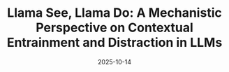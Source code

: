 ---
layout: page
title: "Llama See, Llama Do: A Mechanistic Perspective on Contextual Entrainment and Distraction in LLMs"
presenter:
  - Minghao Tang
date: 2025-10-14
tldr: Llama See Llama Do, an outstanding paper at ACL 2025, finds a novel mechanistic phenomenon termed contextual entrainment, which LMs assign higher logits and probabilities to tokens that appear in the context.
slides_link: /assets/pdf/llama_see_llama_do_1014.pdf
blog_link: https://mp.weixin.qq.com/s/nAzFeUrgmkxOqVpdDJXXsg
---